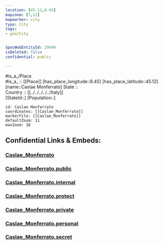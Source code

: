 ```yaml
---
location: [45.12,8.45] 
mapzoom: [7,12] 
mapmarker: city 
type: City
tags:
- geo/City


SpocWebEntityId: 29499
isDeleted: false
confidential: public

---
```

#is_a_/Place  
#is_a_ :: [[Place]] 
[has_place_longitude::8.45] 
[has_place_latitude::45.12] 
[name::Caslae Monferrato] 
State ::  
Country :: [[../../../../../Italy]]  
[StateId::] 
[Population::] 



```leaflet
id: Caslae Monferrato
coordinates: [[Caslae_Monferrato]] 
markerFile: [[Caslae_Monferrato]] 
defaultZoom: 11 
maxZoom: 18
```


## Confidential Links & Embeds: 

### [Caslae_Monferrato](/_Standards/Earth/Continent/Europe/Europe~South/Italy/regions~Italy/Piedmont/Alessandria.Province/City/Caslae_Monferrato.md) 

### [Caslae_Monferrato.public](/_public/Earth/Continent/Europe/Europe~South/Italy/regions~Italy/Piedmont/Alessandria.Province/City/Caslae_Monferrato.public.md) 

### [Caslae_Monferrato.internal](/_internal/Earth/Continent/Europe/Europe~South/Italy/regions~Italy/Piedmont/Alessandria.Province/City/Caslae_Monferrato.internal.md) 

### [Caslae_Monferrato.protect](/_protect/Earth/Continent/Europe/Europe~South/Italy/regions~Italy/Piedmont/Alessandria.Province/City/Caslae_Monferrato.protect.md) 

### [Caslae_Monferrato.private](/_private/Earth/Continent/Europe/Europe~South/Italy/regions~Italy/Piedmont/Alessandria.Province/City/Caslae_Monferrato.private.md) 

### [Caslae_Monferrato.personal](/_personal/Earth/Continent/Europe/Europe~South/Italy/regions~Italy/Piedmont/Alessandria.Province/City/Caslae_Monferrato.personal.md) 

### [Caslae_Monferrato.secret](/_secret/Earth/Continent/Europe/Europe~South/Italy/regions~Italy/Piedmont/Alessandria.Province/City/Caslae_Monferrato.secret.md)

